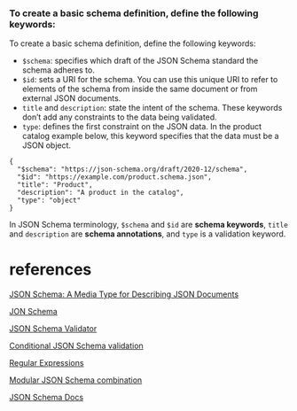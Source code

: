 ### To create a basic schema definition, define the following keywords:

To create a basic schema definition, define the following keywords:

- `$schema`: specifies which draft of the JSON Schema standard the schema adheres to.
- `$id`: sets a URI for the schema. You can use this unique URI to refer to elements of the schema from inside the same document or from external JSON documents.
- `title` and `description`: state the intent of the schema. These keywords don’t add any constraints to the data being validated.
- `type`: defines the first constraint on the JSON data. In the product catalog example below, this keyword specifies that the data must be a JSON object.

```
{
  "$schema": "https://json-schema.org/draft/2020-12/schema",
  "$id": "https://example.com/product.schema.json",
  "title": "Product",
  "description": "A product in the catalog",
  "type": "object"
}

```

In JSON Schema terminology, `$schema` and `$id` are **schema keywords**, `title` and `description` are **schema annotations**, and `type` is a validation keyword.

# references

[JSON Schema: A Media Type for Describing JSON Documents](https://json-schema.org/draft/2020-12/json-schema-core)

[JON Schema](https://json-schema.org/learn/getting-started-step-by-step#creating-your-first-schema)

[JSON Schema Validator](https://www.jsonschemavalidator.net/)

[Conditional JSON Schema validation](https://json-schema.org/understanding-json-schema/reference/conditionals)

[Regular Expressions](https://json-schema.org/understanding-json-schema/reference/regular_expressions)

[Modular JSON Schema combination](https://json-schema.org/understanding-json-schema/structuring)


[JSON Schema Docs](https://www.learnjsonschema.com/2020-12/)

